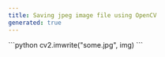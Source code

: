 ```yaml
---
title: Saving jpeg image file using OpenCV
generated: true
---
```


<div markdown="1" class="ans">
```python
cv2.imwrite("some.jpg", img)
```
</div>
